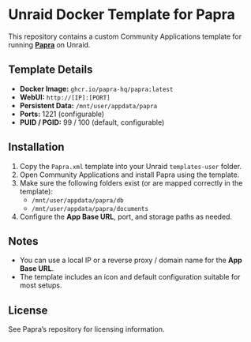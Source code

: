 # Unraid Docker Template for Papra

This repository contains a custom Community Applications template for running **[Papra](https://github.com/papra-hq/papra)** on Unraid.

## Template Details

- **Docker Image:** `ghcr.io/papra-hq/papra:latest`
- **WebUI:** `http://[IP]:[PORT]`
- **Persistent Data:** `/mnt/user/appdata/papra`
- **Ports:** 1221 (configurable)
- **PUID / PGID:** 99 / 100 (default, configurable)

## Installation

1. Copy the `Papra.xml` template into your Unraid `templates-user` folder.
2. Open Community Applications and install Papra using the template.
3. Make sure the following folders exist (or are mapped correctly in the template):
   - `/mnt/user/appdata/papra/db`
   - `/mnt/user/appdata/papra/documents`
4. Configure the **App Base URL**, port, and storage paths as needed.

## Notes

- You can use a local IP or a reverse proxy / domain name for the **App Base URL**.
- The template includes an icon and default configuration suitable for most setups.

## License

See Papra’s repository for licensing information.
